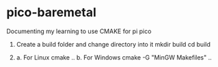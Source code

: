 # pico-baremetal
Documenting my learning to use CMAKE for pi pico

1. Create a build folder and change directory into it
   mkdir build
   cd build

2. a. For Linux
      cmake ..
   b. For Windows
      cmake -G "MinGW Makefiles" ..
